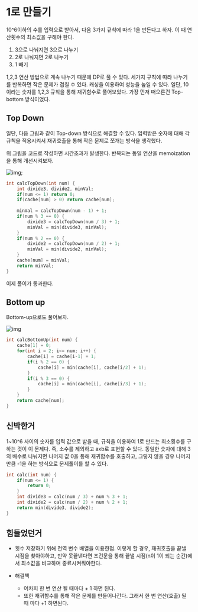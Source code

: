 # 1로 만들기

10^6이하의 수를 입력으로 받아서, 다음 3가지 규칙에 따라 1을 만든다고 하자. 이 때 연산횟수의 최소값을 구해야 한다. 

1. 3으로 나눠지면 3으로 나누기
2. 2로 나눠지면 2로 나누기
3. 1 빼기

1,2,3 연산 방법으로 계속 나누기 때문에 DP로 풀 수 있다. 세가지 규칙에 따라 나누기를 반복하면 작은 문제가 겹칠 수 있다. 캐싱을 이용하여 성능을 높일 수 있다. 일단, 10이라는 숫자를 1,2,3 규칙을 통해 재귀함수로 풀어보았다. 가장 먼저 떠오른건 Top-bottom 방식이었다. 

## Top Down

일단, 다음 그림과 같이 Top-down 방식으로 해결할 수 있다. 입력받은 숫자에 대해 각 규칙을 적용시켜서  재귀호출을 통해 작은 문제로 쪼개는 방식을 생각했다.

위 그림을 코드로 작성하면 시간초과가 발생한다. 반복되는 동일 연산을 memoization을 통해 개선시켜보자.

![img]('/Algorithm/algorithm_problem_solving_strategies/DP/topdown.png');

```C++
int calcTopDown(int num) {
    int divide3, divide2, minVal;
    if(num <= 1) return 0;
    if(cache[num] > 0) return cache[num];
    
    minVal = calcTopDown(num - 1) + 1;
    if(num % 3 == 0) {
        divide3 = calcTopDown(num / 3) + 1;
        minVal = min(divide3, minVal);
    }
    if(num % 2 == 0) {
        divide2 = calcTopDown(num / 2) + 1;
        minVal = min(divide2, minVal);
    }
    cache[num] = minVal;
    return minVal;
}
```

이제 풀이가 통과한다.

## Bottom up

Bottom-up으로도 풀어보자.

![img]('/Algorithm/algorithm_problem_solving_strategies/DP/bottomup.png')

```C++
int calcBottomUp(int num) {
    cache[1] = 0;
    for(int i = 2; i<= num; i++) {
        cache[i] = cache[i-1] + 1;
        if(i % 2 == 0) {
            cache[i] = min(cache[i], cache[i/2] + 1);
        }
        if(i % 3 == 0) {
            cache[i] = min(cache[i], cache[i/3] + 1);
        }
    }
    return cache[num];
}
```

## 신박한거

1~10^6 사이의 숫자를 입력 값으로 받을 때, 규칙을 이용하여 1로 만드는 최소횟수를 구하는 것이 이 문제다. 즉, 소수를 제외하고 axb로 표현할 수 있다. 동일한 숫자에 대해 3의 배수로 나눠지면 나머지 값 0을 통해 재귀함수를 호출하고, 그렇지 않을 경우 나머지만큼 -1을 하는 방식으로 문제풀이를 할 수 있다. 

```C++
int calc(int num) {
    if(num <= 1) {
        return 0;
    }
    int divide3 = calc(num / 3) + num % 3 + 1;
    int divide2 = calc(num / 2) + num % 2 + 1;
    return min(divide3, divide2);
}
```


## 힘들었던거

- 횟수 저장하기 위해 전역 변수 배열을 이용한점. 이렇게 할 경우, 재귀호출을 끝낼 시점을 찾아야하고, 만약 못끝낸다면 조건문을 통해 끝낼 시점(n이 1이 되는 순간)에서 최소값을 비교하며 종료시켜줘야한다.

- 해결책
  - 어차피 한 번 연산 될 때마다 + 1 하면 된다.
  - 또한 재귀함수를 통해 작은 문제를 만들어나간다. 그래서 한 번 연산(호출) 될 때 마다 +1 하면된다. 

